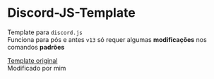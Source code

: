 # Discord-JS-Template

Template para `discord.js`  
Funciona para pós e antes `v13`  só requer algumas **modificações** nos comandos **padrões**

[Template original](https://github.com/Tomato6966/Discord-Js-Handler-Template)  
Modificado por mim  